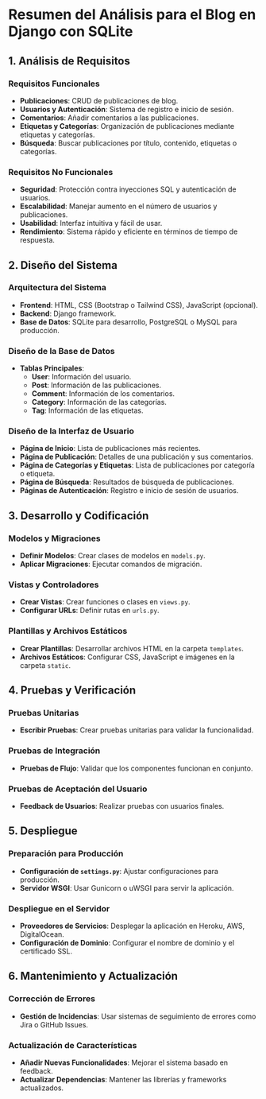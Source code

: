 # Resumen del Análisis para el Blog en Django con SQLite

## 1. Análisis de Requisitos

### Requisitos Funcionales
- **Publicaciones**: CRUD de publicaciones de blog.
- **Usuarios y Autenticación**: Sistema de registro e inicio de sesión.
- **Comentarios**: Añadir comentarios a las publicaciones.
- **Etiquetas y Categorías**: Organización de publicaciones mediante etiquetas y categorías.
- **Búsqueda**: Buscar publicaciones por título, contenido, etiquetas o categorías.

### Requisitos No Funcionales
- **Seguridad**: Protección contra inyecciones SQL y autenticación de usuarios.
- **Escalabilidad**: Manejar aumento en el número de usuarios y publicaciones.
- **Usabilidad**: Interfaz intuitiva y fácil de usar.
- **Rendimiento**: Sistema rápido y eficiente en términos de tiempo de respuesta.

## 2. Diseño del Sistema

### Arquitectura del Sistema
- **Frontend**: HTML, CSS (Bootstrap o Tailwind CSS), JavaScript (opcional).
- **Backend**: Django framework.
- **Base de Datos**: SQLite para desarrollo, PostgreSQL o MySQL para producción.

### Diseño de la Base de Datos
- **Tablas Principales**:
  - **User**: Información del usuario.
  - **Post**: Información de las publicaciones.
  - **Comment**: Información de los comentarios.
  - **Category**: Información de las categorías.
  - **Tag**: Información de las etiquetas.

### Diseño de la Interfaz de Usuario
- **Página de Inicio**: Lista de publicaciones más recientes.
- **Página de Publicación**: Detalles de una publicación y sus comentarios.
- **Página de Categorías y Etiquetas**: Lista de publicaciones por categoría o etiqueta.
- **Página de Búsqueda**: Resultados de búsqueda de publicaciones.
- **Páginas de Autenticación**: Registro e inicio de sesión de usuarios.

## 3. Desarrollo y Codificación

### Modelos y Migraciones
- **Definir Modelos**: Crear clases de modelos en `models.py`.
- **Aplicar Migraciones**: Ejecutar comandos de migración.

### Vistas y Controladores
- **Crear Vistas**: Crear funciones o clases en `views.py`.
- **Configurar URLs**: Definir rutas en `urls.py`.

### Plantillas y Archivos Estáticos
- **Crear Plantillas**: Desarrollar archivos HTML en la carpeta `templates`.
- **Archivos Estáticos**: Configurar CSS, JavaScript e imágenes en la carpeta `static`.

## 4. Pruebas y Verificación

### Pruebas Unitarias
- **Escribir Pruebas**: Crear pruebas unitarias para validar la funcionalidad.

### Pruebas de Integración
- **Pruebas de Flujo**: Validar que los componentes funcionan en conjunto.

### Pruebas de Aceptación del Usuario
- **Feedback de Usuarios**: Realizar pruebas con usuarios finales.

## 5. Despliegue

### Preparación para Producción
- **Configuración de `settings.py`**: Ajustar configuraciones para producción.
- **Servidor WSGI**: Usar Gunicorn o uWSGI para servir la aplicación.

### Despliegue en el Servidor
- **Proveedores de Servicios**: Desplegar la aplicación en Heroku, AWS, DigitalOcean.
- **Configuración de Dominio**: Configurar el nombre de dominio y el certificado SSL.

## 6. Mantenimiento y Actualización

### Corrección de Errores
- **Gestión de Incidencias**: Usar sistemas de seguimiento de errores como Jira o GitHub Issues.

### Actualización de Características
- **Añadir Nuevas Funcionalidades**: Mejorar el sistema basado en feedback.
- **Actualizar Dependencias**: Mantener las librerías y frameworks actualizados.
